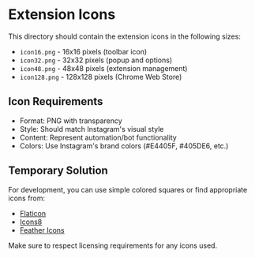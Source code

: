 # Extension Icons

This directory should contain the extension icons in the following sizes:

- `icon16.png` - 16x16 pixels (toolbar icon)
- `icon32.png` - 32x32 pixels (popup and options)
- `icon48.png` - 48x48 pixels (extension management)
- `icon128.png` - 128x128 pixels (Chrome Web Store)

## Icon Requirements

- Format: PNG with transparency
- Style: Should match Instagram's visual style
- Content: Represent automation/bot functionality
- Colors: Use Instagram's brand colors (#E4405F, #405DE6, etc.)

## Temporary Solution

For development, you can use simple colored squares or find appropriate icons from:
- [Flaticon](https://www.flaticon.com)
- [Icons8](https://icons8.com)
- [Feather Icons](https://feathericons.com)

Make sure to respect licensing requirements for any icons used.